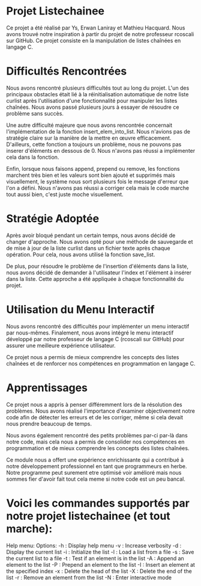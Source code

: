 # Projet Listechainee

Ce projet a été réalisé par Ys, Erwan Laniray et Mathieu Hacquard. Nous avons trouvé notre inspiration à partir du projet de notre professeur rcoscali sur GitHub. Ce projet consiste en la manipulation de listes chaînées en langage C.

# Difficultés Rencontrées
Nous avons rencontré plusieurs difficultés tout au long du projet. L'un des principaux obstacles était lié à la réinitialisation automatique de notre liste curlist après l'utilisation d'une fonctionnalité pour manipuler les listes chaînées. Nous avons passé plusieurs jours à essayer de résoudre ce problème sans succès.

Une autre difficulté majeure que nous avons rencontrée concernait l'implémentation de la fonction insert_elem_into_list. Nous n'avions pas de stratégie claire sur la manière de la mettre en œuvre efficacement. D'ailleurs, cette fonction a toujours un problème, nous ne pouvons pas inserer d'éléments en dessous de 0. Nous n'avons pas réussi a implémenter cela dans la fonction.

Enfin, lorsque nous faisons append, prepend ou remove, les fonctions marchent très bien et les valeurs sont bien ajouté et supprimés mais visuellement, le système nous sort plusieurs fois le message d'erreur que l'on a défini. Nous n'avons pas réussi a corriger cela mais le code marche tout aussi bien, c'est juste moche visuellement.

# Stratégie Adoptée
Après avoir bloqué pendant un certain temps, nous avons décidé de changer d'approche. Nous avons opté pour une méthode de sauvegarde et de mise à jour de la liste curlist dans un fichier texte après chaque opération. Pour cela, nous avons utilisé la fonction save_list.

De plus, pour résoudre le problème de l'insertion d'éléments dans la liste, nous avons décidé de demander à l'utilisateur l'index et l'élément à insérer dans la liste. Cette approche a été appliquée à chaque fonctionnalité du projet.

# Utilisation du Menu Interactif
Nous avons rencontré des difficultés pour implémenter un menu interactif par nous-mêmes. Finalement, nous avons intégré le menu interactif développé par notre professeur de langage C (rcoscali sur GitHub) pour assurer une meilleure expérience utilisateur.

Ce projet nous a permis de mieux comprendre les concepts des listes chaînées et de renforcer nos compétences en programmation en langage C.

# Apprentissages
Ce projet nous a appris à penser différemment lors de la résolution des problèmes. Nous avons réalisé l'importance d'examiner objectivement notre code afin de détecter les erreurs et de les corriger, même si cela devait nous prendre beaucoup de temps.

Nous avons également rencontré des petits problèmes par-ci par-là dans notre code, mais cela nous a permis de consolider nos compétences en programmation et de mieux comprendre les concepts des listes chaînées.

Ce module nous a offert une expérience enrichissante qui a contribué à notre développement professionnel en tant que programmeurs en herbe. Notre programme peut surement etre optimisé voir amélioré mais nous sommes fier d'avoir fait tout cela meme si notre code est un peu bancal.




# Voici les commandes supportés par notre projet listechainee (et tout marche):

Help menu:
    Options:
        -h : Display help menu
        -v : Increase verbosity
        -d : Display the current list
        -i : Initialize the list
        -l <filename> : Load a list from a file
        -s <filename> : Save the current list to a file
        -t <element> : Test if an element is in the list
        -A <element> : Append an element to the list
        -P <element> : Prepend an element to the list
        -I : Insert an element at the specified index
        -x : Delete the head of the list
        -X : Delete the end of the list
        -r <element> : Remove an element from the list
        -N : Enter interactive mode